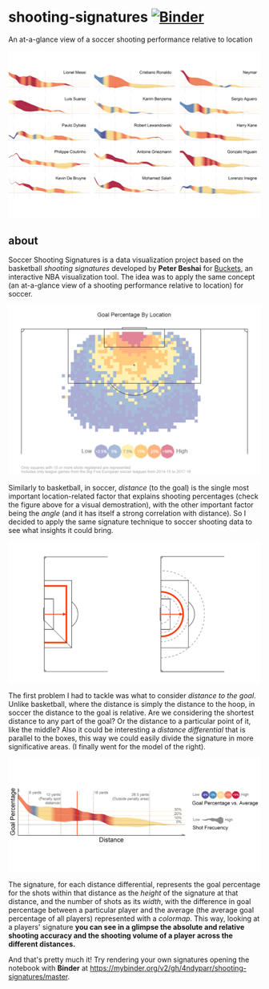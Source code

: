 # shooting-signatures [![Binder](https://mybinder.org/badge_logo.svg)](https://mybinder.org/v2/gh/4ndyparr/shooting-signatures/master)
An at-a-glance view of a soccer shooting performance relative to location


![Signatures Mosaic](https://github.com/4ndyparr/shooting-signatures/blob/master/mosaic_wedge_.png)

## about
Soccer Shooting Signatures is a data visualization project based on the basketball *shooting signatures* developed by **Peter Beshai** for [Buckets](http://buckets.peterbeshai.com), an interactive NBA visualization tool. The idea was to apply the same concept (an at-a-glance view of a shooting performance relative to location) for soccer.

![Tesselation](https://github.com/4ndyparr/shooting-signatures/blob/master/tesselation.png)

Similarly to basketball, in soccer, *distance* (to the goal) is the single most important location-related factor that explains shooting percentages (check the figure above for a visual demostration), with the other important factor being the *angle* (and it has itself a strong correlation with distance). So I decided to apply the same signature technique to soccer shooting data to see what insights it could bring.

![Sample](https://github.com/4ndyparr/shooting-signatures/blob/master/distance.png)

The first problem I had to tackle was what to consider *distance to the goal*. Unlike basketball, where the distance is simply the distance to the hoop, in soccer the distance to the goal is relative. Are we considering the shortest distance to any part of the goal? Or the distance to a particular point of it, like the middle? Also it could be interesting a *distance differential* that is parallel to the boxes, this way we could easily divide the signature in more significative areas. (I finally went for the model of the right).

![Sample](https://github.com/4ndyparr/shooting-signatures/blob/master/sample.png)

The signature, for each distance differential, represents the goal percentage for the shots within that distance as the *height* of the signature at that distance, and the number of shots as its *width*, with the difference in goal percentage between a particular player and the average (the average goal percentage of all players) represented with a *colormap*. This way, looking at a players' signature **you can see in a glimpse the absolute and relative shooting accuracy and the shooting volume of a player across the different distances.**

And that's pretty much it! Try rendering your own signatures opening the notebook with **Binder** at https://mybinder.org/v2/gh/4ndyparr/shooting-signatures/master.
